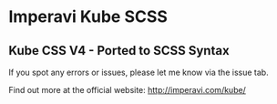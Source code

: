 Imperavi Kube SCSS
==================

Kube CSS V4 - Ported to SCSS Syntax
-----------------------------------

If you spot any errors or issues, please let me know via the issue tab.


Find out more at the official website: http://imperavi.com/kube/